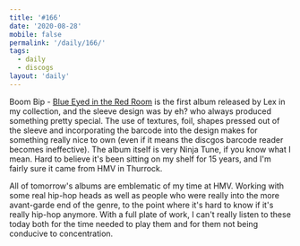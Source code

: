 ```yaml
---
title: '#166'
date: '2020-08-28'
mobile: false
permalink: '/daily/166/'
tags:
  - daily
  - discogs
layout: 'daily'
---
```


Boom Bip - [Blue Eyed in the Red Room](https://www.discogs.com/Boom-Bip-Blue-Eyed-In-The-Red-Room/release/408458) is the first album released by Lex in my collection, and the sleeve design was by eh? who always produced something pretty special. The use of textures, foil, shapes pressed out of the sleeve and incorporating the barcode into the design makes for something really nice to own (even if it means the discgos barcode reader becomes ineffective). The album itself is very Ninja Tune, if you know what I mean. Hard to believe it's been sitting on my shelf for 15 years, and I'm fairly sure it came from HMV in Thurrock.

All of tomorrow's albums are emblematic of my time at HMV. Working with some real hip-hop heads as well as people who were really into the more avant-garde end of the genre, to the point where it's hard to know if it's really hip-hop anymore. With a full plate of work, I can't really listen to these today both for the time needed to play them and for them not being conducive to concentration.
